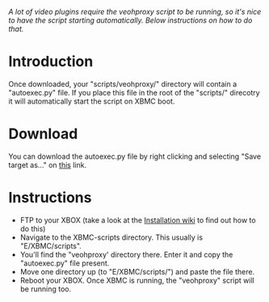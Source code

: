 _A lot of video plugins require the veohproxy script to be running, so it's nice to have the script starting automatically. Below instructions on how to do that._

# Introduction #

Once downloaded, your "scripts/veohproxy/" directory will contain a "autoexec.py" file. If you place this file in the root of the "scripts/" direcotry it will automatically start the script on XBMC boot.

# Download #

You can download the autoexec.py file by right clicking and selecting "Save target as..." on [this](http://xbmc-favorites.googlecode.com/svn/trunk/scripts/autoexec.py) link.


# Instructions #

  * FTP to your XBOX (take a look at the [Installation wiki](http://code.google.com/p/xbmc-favorites/wiki/Installation) to find out how to do this)
  * Navigate to the XBMC-scripts directory. This usually is "E/XBMC/scripts".
  * You'll find the "veohproxy' directory there. Enter it and copy the "autoexec.py" file present.
  * Move one directory up (to "E/XBMC/scripts/") and paste the file there.
  * Reboot your XBOX. Once XBMC is running, the "veohproxy" script will be running too.